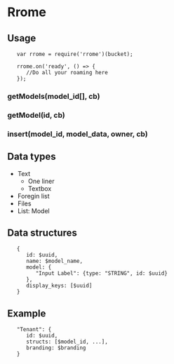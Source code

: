 # Rrome

## Usage

```
   var rrome = require('rrome')(bucket);

   rrome.on('ready', () => {
      //Do all your roaming here 
   });
```

### getModels(model_id[], cb)

### getModel(id, cb)

### insert(model_id, model_data, owner, cb)


## Data types

- Text
   -  One liner
   -  Textbox
- Foregin list
- Files
- List: Model

## Data structures

```
   {
      id: $uuid,
      name: $model_name,
      model: {
         "Input Label": {type: "STRING", id: $uuid}
      },
      display_keys: [$uuid]
   }
```

## Example

```
   "Tenant": {
      id: $uuid,
      structs: [$model_id, ...],
      branding: $branding
   }

```
